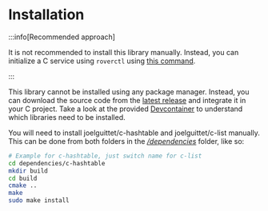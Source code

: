 # Installation

:::info[Recommended approach]

It is not recommended to install this library manually. Instead, you can initialize a C service using `roverctl` using [this command](https://ase.vu.nl/docs/framework/Software/rover/roverctl/usage/#initialize-a-service).

:::

This library cannot be installed using any package manager. Instead, you can download the source code from the [latest release](https://github.com/VU-ASE/roverlib-c/releases/latest) and integrate it in your C project. Take a look at the provided [Devcontainer](../.decontainer/) to understand which libraries need to be installed.

You will need to install joelguittet/c-hashtable and joelguittet/c-list manually. This can be done from both folders in the [*/dependencies*](../dependencies/) folder, like so:

```bash
# Example for c-hashtable, just switch name for c-list
cd dependencies/c-hashtable
mkdir build
cd build
cmake ..
make
sudo make install
```






